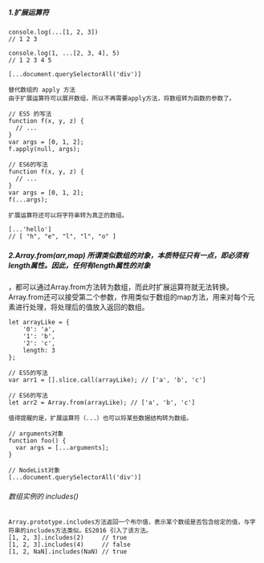 ##### 1.扩展运算符
```
console.log(...[1, 2, 3])
// 1 2 3

console.log(1, ...[2, 3, 4], 5)
// 1 2 3 4 5

[...document.querySelectorAll('div')]

替代数组的 apply 方法
由于扩展运算符可以展开数组，所以不再需要apply方法，将数组转为函数的参数了。

// ES5 的写法
function f(x, y, z) {
  // ...
}
var args = [0, 1, 2];
f.apply(null, args);

// ES6的写法
function f(x, y, z) {
  // ...
}
var args = [0, 1, 2];
f(...args);

扩展运算符还可以将字符串转为真正的数组。

[...'hello']
// [ "h", "e", "l", "l", "o" ]

```

##### 2.Array.from(arr,map) 所谓类似数组的对象，本质特征只有一点，即必须有length属性。因此，任何有length属性的对象
，都可以通过Array.from方法转为数组，而此时扩展运算符就无法转换。
Array.from还可以接受第二个参数，作用类似于数组的map方法，用来对每个元素进行处理，将处理后的值放入返回的数组。
```
let arrayLike = {
    '0': 'a',
    '1': 'b',
    '2': 'c',
    length: 3
};

// ES5的写法
var arr1 = [].slice.call(arrayLike); // ['a', 'b', 'c']

// ES6的写法
let arr2 = Array.from(arrayLike); // ['a', 'b', 'c']

值得提醒的是，扩展运算符（...）也可以将某些数据结构转为数组。

// arguments对象
function foo() {
  var args = [...arguments];
}

// NodeList对象
[...document.querySelectorAll('div')]
```
###### 数组实例的 includes() 
```
Array.prototype.includes方法返回一个布尔值，表示某个数组是否包含给定的值，与字符串的includes方法类似。ES2016 引入了该方法。
[1, 2, 3].includes(2)     // true
[1, 2, 3].includes(4)     // false
[1, 2, NaN].includes(NaN) // true
```
